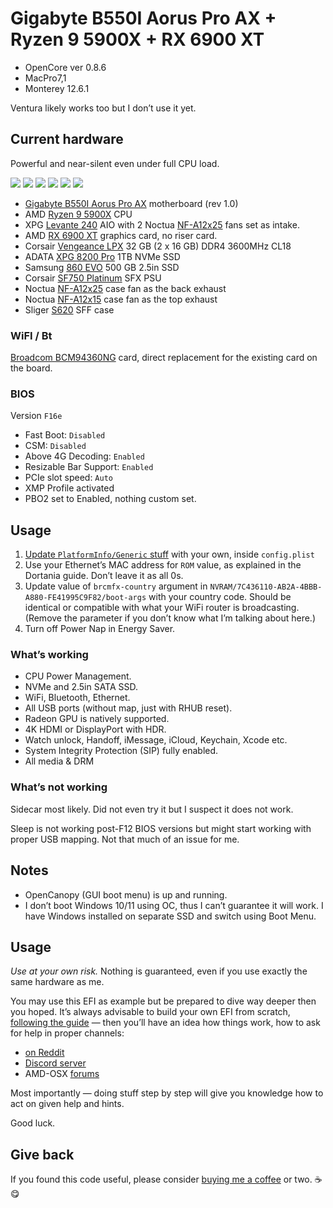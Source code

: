 # Gigabyte B550I Aorus Pro AX + Ryzen 9 5900X + RX 6900 XT

- OpenCore ver 0.8.6
- MacPro7,1
- Monterey 12.6.1

Ventura likely works too but I don’t use it yet.

## Current hardware

Powerful and near-silent even under full CPU load.

![](media/sliger-s620.jpeg)
![](media/radeon.jpeg)
![](media/cb23.png)
![](media/gb5-cpu.png)
![](media/gb5-gpu-metal.png)
![](media/unigine-heaven.png)

- [Gigabyte B550I Aorus Pro AX](https://www.gigabyte.com/Motherboard/B550I-AORUS-PRO-AX-rev-10/) motherboard (rev 1.0)
- AMD [Ryzen 9 5900X](https://www.amd.com/en/products/cpu/amd-ryzen-9-5900x) CPU
- XPG [Levante 240](https://www.xpg.com/en/feature/644/) AIO with 2 Noctua [NF-A12x25](https://noctua.at/en/products/fan/nf-a12x25-pwm) fans set as intake.
- AMD [RX 6900 XT](https://www.amd.com/en/products/graphics/amd-radeon-rx-6900-xt) graphics card, no riser card.
- Corsair [Vengeance LPX](https://www.corsair.com/us/en/Categories/Products/Memory/VENGEANCE-LPX/p/CMK32GX4M2D3600C18) 32 GB (2 x 16 GB) DDR4 3600MHz CL18
- ADATA [XPG 8200 Pro](https://www.xpg.com/us/feature/583/) 1TB NVMe SSD
- Samsung [860 EVO](https://www.samsung.com/us/computing/memory-storage/solid-state-drives/ssd-860-evo-2-5--sata-iii-500gb-mz-76e500b-am/) 500 GB 2.5in SSD
- Corsair [SF750 Platinum](https://www.corsair.com/us/en/Categories/Products/Power-Supply-Units/Power-Supply-Units-Advanced/SF-Series/p/CP-9020186-NA) SFX PSU
- Noctua [NF-A12x25](https://noctua.at/en/products/fan/nf-a12x25-pwm) case fan as the back exhaust 
- Noctua [NF-A12x15](https://noctua.at/en/products/fan/nf-a12x15-pwm) case fan as the top exhaust
- Sliger [S620](https://sliger.com/products/cases/s620/) SFF case

### WiFI / Bt

[Broadcom BCM94360NG](https://www.aliexpress.com/item/1005003324812245.html) card, direct replacement for the existing card on the board.

### BIOS

Version `F16e`

- Fast Boot: `Disabled`
- CSM: `Disabled`
- Above 4G Decoding: `Enabled`
- Resizable Bar Support: `Enabled`
- PCIe slot speed: `Auto`
- XMP Profile activated
- PBO2 set to Enabled, nothing custom set.

## Usage

1. [Update `PlatformInfo/Generic` stuff](https://dortania.github.io/OpenCore-Post-Install/universal/iservices.html#generate-a-new-serial) with your own, inside `config.plist`
2. Use your Ethernet’s MAC address for `ROM` value, as explained in the Dortania guide. Don’t leave it as all 0s.
3. Update value of `brcmfx-country` argument in `NVRAM/7C436110-AB2A-4BBB-A880-FE41995C9F82/boot-args` with your country code. Should be identical or compatible with what your WiFi router is broadcasting. (Remove the parameter if you don’t know what I’m talking about here.)
4. Turn off Power Nap in Energy Saver.

### What’s working

- CPU Power Management.
- NVMe and 2.5in SATA SSD.
- WiFi, Bluetooth, Ethernet.
- All USB ports (without map, just with RHUB reset).
- Radeon GPU is natively supported.
- 4K HDMI or DisplayPort with HDR.
- Watch unlock, Handoff, iMessage, iCloud, Keychain, Xcode etc.
- System Integrity Protection (SIP) fully enabled.
- All media & DRM

### What’s not working

Sidecar most likely. Did not even try it but I suspect it does not work.

Sleep is not working post-F12 BIOS versions but might start working with proper USB mapping. Not that much of an issue for me.

## Notes

- OpenCanopy (GUI boot menu) is up and running.
- I don’t boot Windows 10/11 using OC, thus I can’t guarantee it will work. I have Windows installed on separate SSD and switch using Boot Menu.

## Usage

*Use at your own risk.* Nothing is guaranteed, even if you use exactly the same hardware as me.

You may use this EFI as example but be prepared to dive way deeper then you hoped. It’s always advisable to build your own EFI from scratch, [following the guide](https://dortania.github.io/OpenCore-Install-Guide/) —  then you’ll have an idea how things work,  how to ask for help in proper channels:
- [on Reddit](https://www.reddit.com/r/hackintosh/)
- [Discord server](https://discord.gg/Wxam8aH)
- AMD-OSX [forums](https://forum.amd-osx.com)

Most importantly — doing stuff step by step will give you knowledge how to act on given help and hints.

Good luck.

## Give back

If you found this code useful, please consider [buying me a coffee](https://www.buymeacoffee.com/radianttap) or two. ☕️😋
